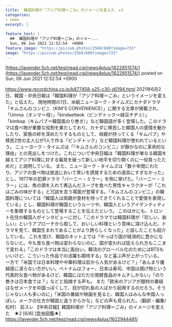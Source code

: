 ```yaml
---
title:  韓国料理が「アジア料理＝ごみ」のイメージを変えた　★3    
categories:
- news
excerpt: |
  
feature_text: |
  ##  韓国料理が「アジア料理＝ごみ」のイメー...
  Sun, 06 Jun 2021 12:52:54  +0900
feature_image: "https://picsum.photos/2560/600?image=733"
image: "https://picsum.photos/2560/600?image=733"
---
```


[https://lavender.5ch.net/test/read.cgi/news4plus/1622951574/](https://lavender.5ch.net/test/read.cgi/news4plus/1622951574/)
posted on Sun, 06 Jun 2021 12:52:54  +0900

<!--more-->

https://www.recordchina.co.jp/b877458-s25-c30-d0194.html 2021年6月2日、韓国・中央日報は「韓国料理が『アジア料理＝ごみ』というイメージを変えた」と伝えた。 現地時間の1日、米紙ニューヨーク・タイムズにカナダドラマ「キムさんのコンビニ（KIM'S CONVENIENCE）」に関する文章が掲載され、「Umma（オンマ＝母）」「bindaetteok（ビンデトック＝緑豆チヂミ）」「kimbap（キムパブ＝韓国風のり巻き）」など韓国語が多く登場した。このドラマは食べ物が重要な役割を果たしており、カナダに移民した韓国人の感情を動かしたり、家族の絆を深めたりするものとして、母親が持ってくる「キムパブ」や移民2世の主人公が1人で作る「ビンデトック」など韓国料理が使われているという。 ニューヨーク・タイムズは「『キムさんのコンビニ』が静かなのに革命的な理由」との見出しをつけた。これについて中央日報は「韓国料理が単なる韓国を越えてアジア料理に対する偏見を破って新しい地平を切り開くのに一役買ったためだ」と説明している。 また、ニューヨーク・タイムズは「数十年間にわたり、アジアの食べ物は放送において笑いを誘発するための道具にすぎなかった」とし、1977年の犯罪ドラマ「バーニー・ミラー」を例に挙げた。「バーニー・ミラー」には、魚の頭を入れて煮込んだスープを食べた男性キャラクターが「これはごみの味がする」と冗談を言う場面が登場する。「キムさんのコンビニ」の韓国料理については「韓国人は両親が食材を持ってきてくれることで愛情を表現している」とし、韓国料理が韓国というルーツや、韓国人というアイデンティティーを象徴するものとして登場することを伝えたという。 このほかにも、トロント在住の韓国人がインタビューに対し「このドラマでは韓国料理が『珍しい、新しい』というアプローチから脱して、おいしい料理という意味に溶け込んだ。ドラマを見て、韓国生まれであることがより誇らしくなった」と話したことも紹介している。 これを受け、韓国のネット上では「やっぱり国が経済的に豊かにならないと。今も昔も食べ物は変わらないのに、国が変われば捉えられ方もここまで変わる」「このドラマは本当に面白い。韓流のグローバル化のためにはBTSもいいけど、こういった作品での活躍も期待する」など喜ぶ声が上がっている。 一方で「米国では日本料理や中華料理は前から人気があるけど？」「あんまり優越感に浸らない方がいい。ベトナムはフォー、日本は寿司、中国は揚げ物という代表的な食べ物があるけど、韓国にはただの発酵食品のキムチしかない」「のり巻きは日本食では？」などと指摘する声も。 また「欧米のアジアが題材の番組はなぜメークを中国っぽくして、目が切れ長の人ばかり起用するのだろう。そうじゃない人も多いのに」「米国の番組や映画を見ると、韓国人はみんな中国人っぽい。メークの仕方が韓国と違うからかな」などの声も見られた。（翻訳・編集/松村） 前スレ 【中央日報】韓国料理が「アジア料理＝ごみ」のイメージを変えた　★2 [6/6] [昆虫図鑑★] https://lavender.5ch.net/test/read.cgi/news4plus/1622944481/
